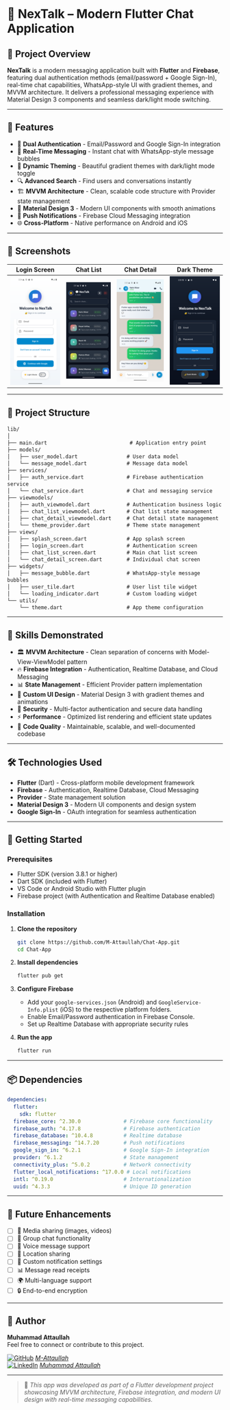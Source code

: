 # 💬 NexTalk – Modern Flutter Chat Application

## 🚀 Project Overview

**NexTalk** is a modern messaging application built with **Flutter** and **Firebase**, featuring dual authentication methods (email/password + Google Sign-In), real-time chat capabilities, WhatsApp-style UI with gradient themes, and MVVM architecture. It delivers a professional messaging experience with Material Design 3 components and seamless dark/light mode switching.

---

## 🌟 Features

- 🔐 **Dual Authentication** - Email/Password and Google Sign-In integration
- 💬 **Real-Time Messaging** - Instant chat with WhatsApp-style message bubbles
- 🎨 **Dynamic Theming** - Beautiful gradient themes with dark/light mode toggle
- 🔍 **Advanced Search** - Find users and conversations instantly
- 🏗️ **MVVM Architecture** - Clean, scalable code structure with Provider state management
- 📱 **Material Design 3** - Modern UI components with smooth animations
- 🔔 **Push Notifications** - Firebase Cloud Messaging integration
- 🌐 **Cross-Platform** - Native performance on Android and iOS

---

## 📱 Screenshots

| Login Screen | Chat List | Chat Detail | Dark Theme |
|--------------|-----------|-------------|--------------|
| ![Login](screenshots/login-screen.png) | ![Chat_List](screenshots/chat-list.png) | ![Chat_Detail](screenshots/chat-detail.png) | ![Themes](screenshots/theme-toggle.png) |

---

## 📂 Project Structure
```
lib/
│
├── main.dart                           # Application entry point
├── models/
│   ├── user_model.dart                # User data model
│   └── message_model.dart             # Message data model
├── services/
│   ├── auth_service.dart              # Firebase authentication service
│   └── chat_service.dart              # Chat and messaging service
├── viewmodels/
│   ├── auth_viewmodel.dart            # Authentication business logic
│   ├── chat_list_viewmodel.dart       # Chat list state management
│   ├── chat_detail_viewmodel.dart     # Chat detail state management
│   └── theme_provider.dart            # Theme state management
├── views/
│   ├── splash_screen.dart             # App splash screen
│   ├── login_screen.dart              # Authentication screen
│   ├── chat_list_screen.dart          # Main chat list screen
│   └── chat_detail_screen.dart        # Individual chat screen
├── widgets/
│   ├── message_bubble.dart            # WhatsApp-style message bubbles
│   ├── user_tile.dart                 # User list tile widget
│   └── loading_indicator.dart         # Custom loading widget
└── utils/
    └── theme.dart                     # App theme configuration
```

---

## 🧠 Skills Demonstrated

- 🏛️ **MVVM Architecture** - Clean separation of concerns with Model-View-ViewModel pattern
- 🔥 **Firebase Integration** - Authentication, Realtime Database, and Cloud Messaging
- 📊 **State Management** - Efficient Provider pattern implementation
- 🎨 **Custom UI Design** - Material Design 3 with gradient themes and animations
- 🔐 **Security** - Multi-factor authentication and secure data handling
- ⚡ **Performance** - Optimized list rendering and efficient state updates
- 🧪 **Code Quality** - Maintainable, scalable, and well-documented codebase

---

## 🛠 Technologies Used

- **Flutter** (Dart) - Cross-platform mobile development framework
- **Firebase** - Authentication, Realtime Database, Cloud Messaging
- **Provider** - State management solution
- **Material Design 3** - Modern UI components and design system
- **Google Sign-In** - OAuth integration for seamless authentication

---

## 🚀 Getting Started

### Prerequisites
- Flutter SDK (version 3.8.1 or higher)
- Dart SDK (included with Flutter)
- VS Code or Android Studio with Flutter plugin
- Firebase project (with Authentication and Realtime Database enabled)

### Installation
1. **Clone the repository**
   ```bash
   git clone https://github.com/M-Attaullah/Chat-App.git
   cd Chat-App
   ```
   
2. **Install dependencies**
   ```bash
   flutter pub get
   ```

3. **Configure Firebase**
   - Add your `google-services.json` (Android) and `GoogleService-Info.plist` (iOS) to the respective platform folders.
   - Enable Email/Password authentication in Firebase Console.
   - Set up Realtime Database with appropriate security rules

4. **Run the app**
   ```bash
   flutter run
   ```

---

## 📦 Dependencies

```yaml
dependencies:
  flutter:
    sdk: flutter
  firebase_core: ^2.30.0              # Firebase core functionality
  firebase_auth: ^4.17.8              # Firebase authentication
  firebase_database: ^10.4.8          # Realtime database
  firebase_messaging: ^14.7.20        # Push notifications
  google_sign_in: ^6.2.1              # Google Sign-In integration
  provider: ^6.1.2                    # State management
  connectivity_plus: ^5.0.2           # Network connectivity
  flutter_local_notifications: ^17.0.0 # Local notifications
  intl: ^0.19.0                       # Internationalization
  uuid: ^4.3.3                        # Unique ID generation
```

---

## 🎯 Future Enhancements

- [ ] 📸 Media sharing (images, videos)
- [ ] 👥 Group chat functionality
- [ ] 🎵 Voice message support
- [ ] 📍 Location sharing
- [ ] 🔔 Custom notification settings
- [ ] 📊 Message read receipts
- [ ] 🌍 Multi-language support
- [ ] 🔒 End-to-end encryption

---

## 🙌 Author

**Muhammad Attaullah**  
Feel free to connect or contribute to this project.

[![GitHub](https://img.shields.io/badge/GitHub-000?logo=github&logoColor=white)](https://github.com/M-Attaullah) [*M-Attaullah*](https://github.com/M-Attaullah)  
[![LinkedIn](https://img.shields.io/badge/LinkedIn-0077B5?logo=linkedin&logoColor=white)](https://www.linkedin.com/in/muhammad-attaullah-705764333/) [*Muhammad Attaullah*](https://www.linkedin.com/in/muhammad-attaullah-705764333/)

---

> 📌 *This app was developed as part of a Flutter development project showcasing MVVM architecture, Firebase integration, and modern UI design with real-time messaging capabilities.*
